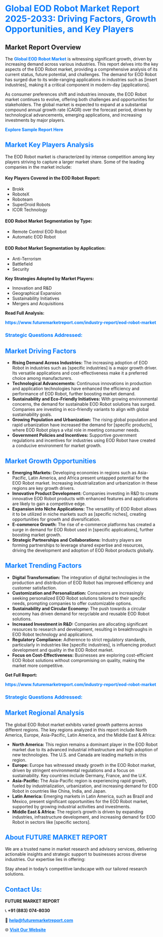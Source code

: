 <h1 style="color: #007BFF;">Global EOD Robot Market Report 2025-2033: Driving Factors, Growth Opportunities, and Key Players</h1>

<section id="overview">
<h2>Market Report Overview</h2>
<p>The <a href="https://www.futuremarketreport.com/industry-report/eod-robot-market" style="color: #007BFF; text-decoration: none;"><strong>Global EOD Robot Market</strong></a> is witnessing significant growth, driven by increasing demand across various industries. This report delves into the key aspects of the EOD Robot market, providing a comprehensive analysis of its current status, future potential, and challenges. The demand for EOD Robot has surged due to its wide-ranging applications in industries such as [insert industries], making it a critical component in modern-day [applications].</p>
<p>As consumer preferences shift and industries innovate, the EOD Robot market continues to evolve, offering both challenges and opportunities for stakeholders. The global market is expected to expand at a substantial compound annual growth rate (CAGR) over the forecast period, driven by technological advancements, emerging applications, and increasing investments by major players.</p>
</section>

<section id="overview">
<p><a href="https://www.futuremarketreport.com/request-sample/reportId=56457" style="color: #007BFF; text-decoration: none;"><strong>Explore Sample Report Here</strong></a></p>
</section>

<section id="key-players">
<h2 style="color: #007BFF;">Market Key Players Analysis</h2>
<p>The EOD Robot market is characterized by intense competition among key players striving to capture a larger market share. Some of the leading companies in the market include:</p>
<h4>Key Players Covered in the EOD Robot Report:</h4>
<ul><li>Brokk</li><li>RoboteX</li><li>Roboteam</li><li>SuperDroid Robots</li><li>ICOR Technology</li></ul>
<h4>EOD Robot Market Segmentation by Type:</h4>
<ul><li>Remote Control EOD Robot</li><li>Automatic EOD Robot</li></ul>

<h4>EOD Robot Market Segmentation by Application:</h4>
<ul><li>Anti-Terrorism</li><li>Battlefield</li><li>Security</li></ul>
<p><strong>Key Strategies Adopted by Market Players:</strong></p>
<ul>
<li>Innovation and R&D</li>
<li>Geographical Expansion</li>
<li>Sustainability Initiatives</li>
<li>Mergers and Acquisitions</li>
</ul>
</section>

<section>
<p><strong>Read Full Analysis: </strong></p><a href="https://www.futuremarketreport.com/industry-report/eod-robot-market" style="color: #007BFF; text-decoration: none;"><strong>https://www.futuremarketreport.com/industry-report/eod-robot-market</strong></a>
<h3 style="color: #007BFF;">Strategic Questions Addressed:</h3>
</section>

<section id="driving-factors">
<h2 style="color: #007BFF;">Market Driving Factors</h2>
<ul>
<li><strong>Rising Demand Across Industries:</strong> The increasing adoption of EOD Robot in industries such as [specific industries] is a major growth driver. Its versatile applications and cost-effectiveness make it a preferred choice among manufacturers.</li>
<li><strong>Technological Advancements:</strong> Continuous innovations in production and application technologies have enhanced the efficiency and performance of EOD Robot, further boosting market demand.</li>
<li><strong>Sustainability and Eco-Friendly Initiatives:</strong> With growing environmental concerns, the demand for sustainable EOD Robot solutions has surged. Companies are investing in eco-friendly variants to align with global sustainability goals.</li>
<li><strong>Growing Population and Urbanization:</strong> The rising global population and rapid urbanization have increased the demand for [specific products], where EOD Robot plays a vital role in meeting consumer needs.</li>
<li><strong>Government Policies and Incentives:</strong> Supportive government regulations and incentives for industries using EOD Robot have created a conducive environment for market growth.</li>
</ul>
</section>

<section id="growth-opportunities">
<h2 style="color: #007BFF;">Market Growth Opportunities</h2>
<ul>
<li><strong>Emerging Markets:</strong> Developing economies in regions such as Asia-Pacific, Latin America, and Africa present untapped potential for the EOD Robot market. Increasing industrialization and urbanization in these regions are key growth drivers.</li>
<li><strong>Innovative Product Development:</strong> Companies investing in R&D to create innovative EOD Robot products with enhanced features and applications are likely to gain a competitive edge.</li>
<li><strong>Expansion into Niche Applications:</strong> The versatility of EOD Robot allows it to be utilized in niche markets such as [specific niches], creating opportunities for growth and diversification.</li>
<li><strong>E-commerce Growth:</strong> The rise of e-commerce platforms has created a surge in demand for EOD Robot used in [specific applications], further boosting market growth.</li>
<li><strong>Strategic Partnerships and Collaborations:</strong> Industry players are forming partnerships to leverage shared expertise and resources, driving the development and adoption of EOD Robot products globally.</li>
</ul>
</section>

<section id="trending-factors">
<h2 style="color: #007BFF;">Market Trending Factors</h2>
<ul>
<li><strong>Digital Transformation:</strong> The integration of digital technologies in the production and distribution of EOD Robot has improved efficiency and customer satisfaction.</li>
<li><strong>Customization and Personalization:</strong> Consumers are increasingly seeking personalized EOD Robot solutions tailored to their specific needs, prompting companies to offer customizable options.</li>
<li><strong>Sustainability and Circular Economy:</strong> The push towards a circular economy has driven demand for recyclable and reusable EOD Robot solutions.</li>
<li><strong>Increased Investment in R&D:</strong> Companies are allocating significant resources to research and development, resulting in breakthroughs in EOD Robot technology and applications.</li>
<li><strong>Regulatory Compliance:</strong> Adherence to strict regulatory standards, particularly in industries like [specific industries], is influencing product development and quality in the EOD Robot market.</li>
<li><strong>Focus on Cost-Effectiveness:</strong> Businesses are exploring cost-efficient EOD Robot solutions without compromising on quality, making the market more competitive.</li>
</ul>
</section>

<section>
<p><strong>Get Full Report: </strong></p><a href="https://www.futuremarketreport.com/industry-report/eod-robot-market" style="color: #007BFF; text-decoration: none;"><strong>https://www.futuremarketreport.com/industry-report/eod-robot-market</strong></a>
<h3 style="color: #007BFF;">Strategic Questions Addressed:</h3>
</section>


<section id="regional-analysis">
<h2 style="color: #007BFF;">Market Regional Analysis</h2>
<p>The global EOD Robot market exhibits varied growth patterns across different regions. The key regions analyzed in this report include North America, Europe, Asia-Pacific, Latin America, and the Middle East & Africa:</p>
<ul>
<li><strong>North America:</strong> This region remains a dominant player in the EOD Robot market due to its advanced industrial infrastructure and high adoption of new technologies. The U.S. and Canada are leading markets in this region.</li>
<li><strong>Europe:</strong> Europe has witnessed steady growth in the EOD Robot market, driven by stringent environmental regulations and a focus on sustainability. Key countries include Germany, France, and the U.K.</li>
<li><strong>Asia-Pacific:</strong> The Asia-Pacific region is experiencing rapid growth, fueled by industrialization, urbanization, and increasing demand for EOD Robot in countries like China, India, and Japan.</li>
<li><strong>Latin America:</strong> Emerging markets in Latin America, such as Brazil and Mexico, present significant opportunities for the EOD Robot market, supported by growing industrial activities and investments.</li>
<li><strong>Middle East & Africa:</strong> The region’s growth is driven by expanding industries, infrastructure development, and increasing demand for EOD Robot in sectors like [specific sectors].</li>
</ul>
</section>

<footer>
<h2 style="color: #007BFF;">About FUTURE MARKET REPORT</h2>
<p>We are a trusted name in market research and advisory services, delivering actionable insights and strategic support to businesses across diverse industries. Our expertise lies in offering:</p>

<p>Stay ahead in today’s competitive landscape with our tailored research solutions.</p>

<h2 style="color: #007BFF;">Contact Us:</h2>
<p><strong>FUTURE MARKET REPORT</strong></p>
<p>📞 <strong>+91 (883) 074-8030</strong></p>
<p>📧 <strong><a href="mailto:help@futuremarketreport.com" style="color: #007BFF;">help@futuremarketreport.com</a></strong></p>
<p>🌐 <strong><a href="https://www.futuremarketreport.com/" style="color: #007BFF;">Visit Our Website</a></strong></p>
</footer>